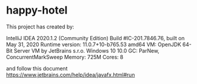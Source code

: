 # happy-hotel

This project has created by:

IntelliJ IDEA 2020.1.2 (Community Edition)
Build #IC-201.7846.76, built on May 31, 2020
Runtime version: 11.0.7+10-b765.53 amd64
VM: OpenJDK 64-Bit Server VM by JetBrains s.r.o.
Windows 10 10.0
GC: ParNew, ConcurrentMarkSweep
Memory: 725M
Cores: 8

and follow this document https://www.jetbrains.com/help/idea/javafx.html#run


